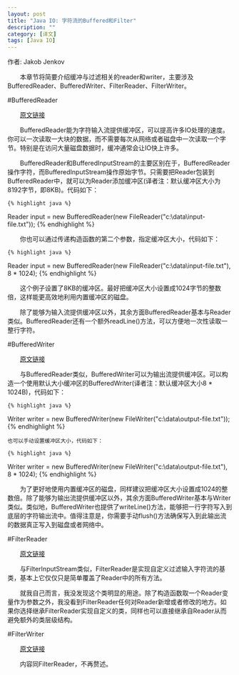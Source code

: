 ```yaml
---
layout: post
title: "Java IO: 字符流的Buffered和Filter"
description: ""
category: [译文]
tags: [Java IO]
---
```

<link rel="stylesheet" href="{{ site.baseurl }}/css/pygments.css">

作者: Jakob Jenkov

　　本章节将简要介绍缓冲与过滤相关的reader和writer，主要涉及BufferedReader、BufferedWriter、FilterReader、FilterWriter。

#BufferedReader

　　[原文链接](http://tutorials.jenkov.com/java-io/bufferedreader.html)

　　BufferedReader能为字符输入流提供缓冲区，可以提高许多IO处理的速度。你可以一次读取一大块的数据，而不需要每次从网络或者磁盘中一次读取一个字节。特别是在访问大量磁盘数据时，缓冲通常会让IO快上许多。

　　BufferedReader和BufferedInputStream的主要区别在于，BufferedReader操作字符，而BufferedInputStream操作原始字节。只需要把Reader包装到BufferedReader中，就可以为Reader添加缓冲区(译者注：默认缓冲区大小为8192字节，即8KB)。代码如下：

    {% highlight java %} 
Reader input = new BufferedReader(new FileReader("c:\\data\\input-file.txt"));
    {% endhighlight %}
	
　　你也可以通过传递构造函数的第二个参数，指定缓冲区大小，代码如下：
	
	{% highlight java %} 
Reader input = new BufferedReader(new FileReader("c:\\data\\input-file.txt"), 8 * 1024);
    {% endhighlight %}
	
　　这个例子设置了8KB的缓冲区。最好把缓冲区大小设置成1024字节的整数倍，这样能更高效地利用内置缓冲区的磁盘。
	
　　除了能够为输入流提供缓冲区以外，其余方面BufferedReader基本与Reader类似。BufferedReader还有一个额外readLine()方法，可以方便地一次性读取一整行字符。
	
<!-- more -->
	
#BufferedWriter

　　[原文链接](http://tutorials.jenkov.com/java-io/bufferedwriter.html)

　　与BufferedReader类似，BufferedWriter可以为输出流提供缓冲区。可以构造一个使用默认大小缓冲区的BufferedWriter(译者注：默认缓冲区大小8 * 1024B)，代码如下：

    {% highlight java %} 
Writer writer = new BufferedWriter(new FileWriter("c:\\data\\output-file.txt"));
    {% endhighlight %}
	
	也可以手动设置缓冲区大小，代码如下：

	{% highlight java %} 
Writer writer = new BufferedWriter(new FileWriter("c:\\data\\output-file.txt"), 8 * 1024);
    {% endhighlight %}
	
　　为了更好地使用内置缓冲区的磁盘，同样建议把缓冲区大小设置成1024的整数倍。除了能够为输出流提供缓冲区以外，其余方面BufferedWriter基本与Writer类似。类似地，BufferedWriter也提供了writeLine()方法，能够把一行字符写入到底层的字符输出流中。值得注意是，你需要手动flush()方法确保写入到此输出流的数据真正写入到磁盘或者网络中。

#FilterReader

　　[原文链接](http://tutorials.jenkov.com/java-io/filterreader.html)

　　与FilterInputStream类似，FilterReader是实现自定义过滤输入字符流的基类，基本上它仅仅只是简单覆盖了Reader中的所有方法。

　　就我自己而言，我没发现这个类明显的用途。除了构造函数取一个Reader变量作为参数之外，我没看到FilterReader任何对Reader新增或者修改的地方。如果你选择继承FilterReader实现自定义的类，同样也可以直接继承自Reader从而避免额外的类层级结构。

#FilterWriter

　　[原文链接](http://tutorials.jenkov.com/java-io/filterwriter.html)

　　内容同FilterReader，不再赘述。